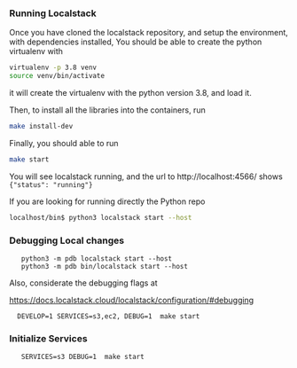 ### Running Localstack

Once you have cloned the localstack repository, and setup the environment, with dependencies installed,
You should be able to create the python virtualenv with

  ```bash
  virtualenv -p 3.8 venv 
  source venv/bin/activate 

  ```
 it will create the virtualenv with the python version 3.8, and load it.
 
 Then, to install all the libraries into the containers, run 
  ```bash
  make install-dev 
  ```
  
  Finally, you should able to run 
  ```bash
  make start 
  ```
  You will see localstack running, and the url to http://localhost:4566/ shows `{"status": "running"}`
  
  If you are looking for running directly the Python repo
 
   ```bash
   localhost/bin$ python3 localstack start --host 
  ```

### Debugging Local changes

```
   python3 -m pdb localstack start --host
   python3 -m pdb bin/localstack start --host  

```

Also, considerate the debugging flags at

https://docs.localstack.cloud/localstack/configuration/#debugging

```
  DEVELOP=1 SERVICES=s3,ec2, DEBUG=1  make start
```

### Initialize Services

```
   SERVICES=s3 DEBUG=1  make start

```
